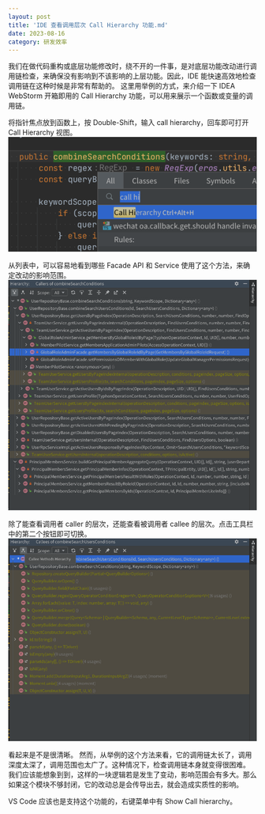```yaml
---
layout: post
title: 'IDE 查看调用层次 Call Hierarchy 功能.md'
date: 2023-08-16
category: 研发效率
---
```


我们在做代码重构或底层功能修改时，绕不开的一件事，是对底层功能改动进行调用链检查，来确保没有影响到不该影响的上层功能。因此，IDE 能快速高效地检查调用链在这种时候是非常有帮助的。
这里用举例的方式，来介绍一下 IDEA WebStorm 开箱即用的 Call Hierarchy 功能，可以用来展示一个函数或变量的调用链。


将指针焦点放到函数上，按 Double-Shift，输入 call hierarchy，回车即可打开 Call Hierarchy 视图。
﻿
![](../attachments/Pasted%20image%2020240315124526.png)

﻿从列表中，可以容易地看到哪些 Facade API 和 Service 使用了这个方法，来确定改动的影响范围。
﻿
![](../attachments/Pasted%20image%2020240315124535.png)


﻿除了能查看调用者 caller 的层次，还能查看被调用者 callee 的层次。点击工具栏中的第二个按钮即可切换。
﻿
![](../attachments/Pasted%20image%2020240315124543.png)


看起来是不是很清晰。
然而，从举例的这个方法来看，它的调用链太长了，调用深度太深了，调用范围也太广了。这种情况下，检查调用链本身就变得很困难。
我们应该能想象到到，这样的一块逻辑若是发生了变动，影响范围会有多大。那么如果这个模块不够封闭，它的改动总是会传导出去，就会造成实质性的影响。


VS Code 应该也是支持这个功能的，右键菜单中有 Show Call hierarchy。

